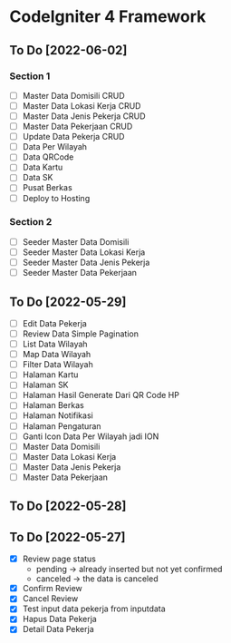 # CodeIgniter 4 Framework

## To Do [2022-06-02]
### Section 1
- [ ] Master Data Domisili CRUD
- [ ] Master Data Lokasi Kerja CRUD
- [ ] Master Data Jenis Pekerja CRUD
- [ ] Master Data Pekerjaan CRUD
- [ ] Update Data Pekerja CRUD
- [ ] Data Per Wilayah
- [ ] Data QRCode
- [ ] Data Kartu
- [ ] Data SK
- [ ] Pusat Berkas
- [ ] Deploy to Hosting
### Section 2
- [ ] Seeder Master Data Domisili
- [ ] Seeder Master Data Lokasi Kerja
- [ ] Seeder Master Data Jenis Pekerja
- [ ] Seeder Master Data Pekerjaan

## To Do [2022-05-29]
- [ ] Edit Data Pekerja
- [ ] Review Data Simple Pagination
- [ ] List Data Wilayah
- [ ] Map Data Wilayah
- [ ] Filter Data Wilayah
- [ ] Halaman Kartu
- [ ] Halaman SK
- [ ] Halaman Hasil Generate Dari QR Code HP
- [ ] Halaman Berkas
- [ ] Halaman Notifikasi
- [ ] Halaman Pengaturan
- [ ] Ganti Icon Data Per Wilayah jadi ION
- [ ] Master Data Domisili
- [ ] Master Data Lokasi Kerja
- [ ] Master Data Jenis Pekerja
- [ ] Master Data Pekerjaan

## To Do [2022-05-28]

## To Do [2022-05-27]
- [x] Review page status
    - pending -> already inserted but not yet confirmed
    - canceled -> the data is canceled
- [x] Confirm Review
- [x] Cancel Review
- [x] Test input data pekerja from inputdata
- [x] Hapus Data Pekerja
- [x] Detail Data Pekerja